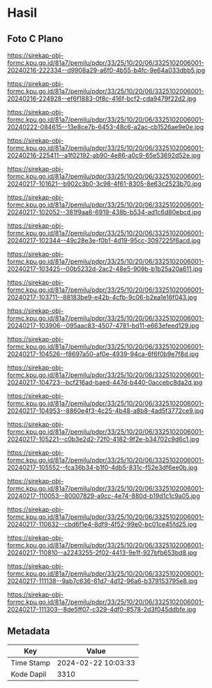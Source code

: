 # Hasil

## Foto C Plano

https://sirekap-obj-formc.kpu.go.id/81a7/pemilu/pdpr/33/25/10/20/06/3325102006001-20240216-222334--d9908a29-a6f0-4b55-b4fc-9e64a033dbb5.jpg

https://sirekap-obj-formc.kpu.go.id/81a7/pemilu/pdpr/33/25/10/20/06/3325102006001-20240216-224928--ef6f1883-0f8c-416f-bcf2-cda9479f22d2.jpg

https://sirekap-obj-formc.kpu.go.id/81a7/pemilu/pdpr/33/25/10/20/06/3325102006001-20240222-084615--13e8ce7b-6453-48c6-a2ac-cb1526ae9e0e.jpg

https://sirekap-obj-formc.kpu.go.id/81a7/pemilu/pdpr/33/25/10/20/06/3325102006001-20240216-225411--a1f02192-ab90-4e86-a0c9-65e53692d52e.jpg

https://sirekap-obj-formc.kpu.go.id/81a7/pemilu/pdpr/33/25/10/20/06/3325102006001-20240217-101621--b902c3b0-3c98-4f61-8305-8e63c2523b70.jpg

https://sirekap-obj-formc.kpu.go.id/81a7/pemilu/pdpr/33/25/10/20/06/3325102006001-20240217-102052--381f9aa6-6919-438b-b534-ad1c6d80ebcd.jpg

https://sirekap-obj-formc.kpu.go.id/81a7/pemilu/pdpr/33/25/10/20/06/3325102006001-20240217-102344--49c28e3e-f0b1-4d19-95cc-3097225f6acd.jpg

https://sirekap-obj-formc.kpu.go.id/81a7/pemilu/pdpr/33/25/10/20/06/3325102006001-20240217-103425--00b5232d-2ac2-48e5-909b-b1b25a20a611.jpg

https://sirekap-obj-formc.kpu.go.id/81a7/pemilu/pdpr/33/25/10/20/06/3325102006001-20240217-103711--88183be9-e42b-4cfb-9c06-b2ea1e16f043.jpg

https://sirekap-obj-formc.kpu.go.id/81a7/pemilu/pdpr/33/25/10/20/06/3325102006001-20240217-103906--095aac83-4507-4781-bd11-e663efeed129.jpg

https://sirekap-obj-formc.kpu.go.id/81a7/pemilu/pdpr/33/25/10/20/06/3325102006001-20240217-104526--f8697a50-af0e-4939-94ca-6f6f0b9e7f8d.jpg

https://sirekap-obj-formc.kpu.go.id/81a7/pemilu/pdpr/33/25/10/20/06/3325102006001-20240217-104723--bcf216ad-baed-447d-b440-0accebc8da2d.jpg

https://sirekap-obj-formc.kpu.go.id/81a7/pemilu/pdpr/33/25/10/20/06/3325102006001-20240217-104953--8860e4f3-4c25-4b48-a8b8-4ad5f3772ce9.jpg

https://sirekap-obj-formc.kpu.go.id/81a7/pemilu/pdpr/33/25/10/20/06/3325102006001-20240217-105221--c0b3e2d2-72f0-4182-9f2e-b34702c9d6c1.jpg

https://sirekap-obj-formc.kpu.go.id/81a7/pemilu/pdpr/33/25/10/20/06/3325102006001-20240217-105552--fca36b34-b1f0-4db5-831c-f52e3df6ee0b.jpg

https://sirekap-obj-formc.kpu.go.id/81a7/pemilu/pdpr/33/25/10/20/06/3325102006001-20240217-110053--80007829-a9cc-4e74-880d-b19d1c1c9a05.jpg

https://sirekap-obj-formc.kpu.go.id/81a7/pemilu/pdpr/33/25/10/20/06/3325102006001-20240217-110632--cbd6f1e4-8df9-4f52-99e0-bc01ce45fd25.jpg

https://sirekap-obj-formc.kpu.go.id/81a7/pemilu/pdpr/33/25/10/20/06/3325102006001-20240217-110810--a2243255-2f02-4413-9e1f-927bfb653bd8.jpg

https://sirekap-obj-formc.kpu.go.id/81a7/pemilu/pdpr/33/25/10/20/06/3325102006001-20240217-111138--9ab7c636-61d7-4d12-96a6-b379153795e8.jpg

https://sirekap-obj-formc.kpu.go.id/81a7/pemilu/pdpr/33/25/10/20/06/3325102006001-20240217-111303--8de5ff07-c329-4df0-8578-2d3f045ddbfe.jpg


## Metadata

| Key        | Value               |
| ---------- | ------------------- |
| Time Stamp | 2024-02-22 10:03:33 |
| Kode Dapil | 3310                |



